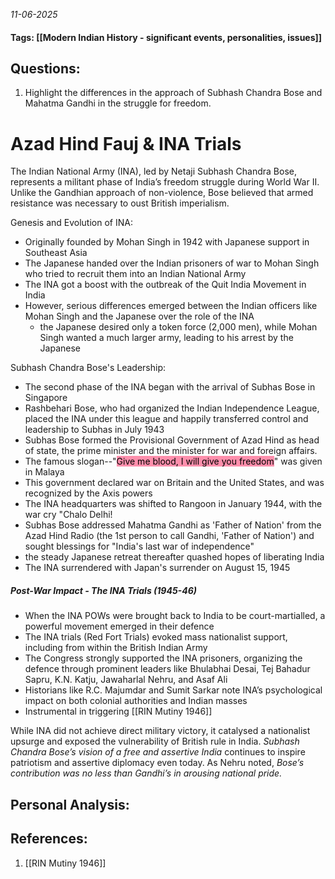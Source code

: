 *11-06-2025*
#### Tags: [[Modern Indian History - significant events, personalities, issues]]


## Questions:

1. Highlight the differences in the approach of Subhash Chandra Bose and Mahatma Gandhi in the struggle for freedom.

# Azad Hind Fauj & INA Trials

The Indian National Army (INA), led by Netaji Subhash Chandra Bose, represents a militant phase of India’s freedom struggle during World War II. Unlike the Gandhian approach of non-violence, Bose believed that armed resistance was necessary to oust British imperialism.

Genesis and Evolution of INA:
- Originally founded by Mohan Singh in 1942 with Japanese support in Southeast Asia
- The Japanese handed over the Indian prisoners of war to Mohan Singh who tried to recruit them into an Indian National Army
- The INA got a boost with the outbreak of the Quit India Movement in India
- However, serious differences emerged between the Indian officers like Mohan Singh and the Japanese over the role of the INA
	- the Japanese desired only a token force (2,000 men), while Mohan Singh wanted a much larger army, leading to his arrest by the Japanese

Subhash Chandra Bose's Leadership:
- The second phase of the INA began with the arrival of Subhas Bose in Singapore
- Rashbehari Bose, who had organized the Indian Independence League, placed the INA under this league and happily transferred control and leadership to Subhas in July 1943
- Subhas Bose formed the Provisional Government of Azad Hind as head of state, the prime minister and the minister for war and foreign affairs. 
- The famous slogan--"<mark style="background: #FF5582A6;">Give me blood, I will give you freedom</mark>" was given in Malaya
- This government declared war on Britain and the United States, and was recognized by the Axis powers
- The INA headquarters was shifted to Rangoon in January 1944, with the war cry "Chalo Delhi!
- Subhas Bose addressed Mahatma Gandhi as 'Father of Nation' from the Azad Hind Radio (the 1st person to call Gandhi, 'Father of Nation') and sought blessings for "India's last war of independence"
- the steady Japanese retreat thereafter quashed hopes of liberating India
- The INA surrendered with Japan's surrender on August 15, 1945

##### Post-War Impact - The INA Trials (1945-46)
- When the INA POWs were brought back to India to be court-martialled, a powerful movement emerged in their defence
- The INA trials (Red Fort Trials) evoked mass nationalist support, including from within the British Indian Army
- The Congress strongly supported the INA prisoners, organizing the defence through prominent leaders like Bhulabhai Desai, Tej Bahadur Sapru, K.N. Katju, Jawaharlal Nehru, and Asaf Ali
- Historians like R.C. Majumdar and Sumit Sarkar note INA’s psychological impact on both colonial authorities and Indian masses
- Instrumental in triggering [[RIN Mutiny 1946]]

While INA did not achieve direct military victory, it catalysed a nationalist upsurge and exposed the vulnerability of British rule in India. _Subhash Chandra Bose’s vision of a free and assertive India_ continues to inspire patriotism and assertive diplomacy even today. As Nehru noted, _Bose’s contribution was no less than Gandhi’s in arousing national pride._

## Personal Analysis:


## References:

1. [[RIN Mutiny 1946]]